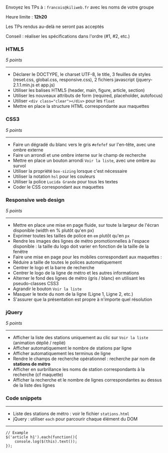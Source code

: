 Envoyez les TPs à : `francois@kiliweb.fr` avec les noms de votre groupe

Heure limite : **12h20** 

Les TPs rendus au-delà ne seront pas acceptés

Conseil : réaliser les spécifications dans l'ordre (#1, #2, etc.)

### HTML5 
_5 points_
***
* Déclarer le DOCTYPE, le charset UTF-8, le title, 3 feuilles de styles (reset.css, global.css, responsive.css), 2 fichiers javascript (jquery-2.1.1.min.js et app.js)
* Utiliser les balises HTML5 (header, main, figure, article, section)
* Utiliser les nouveaux attributs de form (required, placeholder, autofocus)
* Utiliser `<div class="clear"></div>` pour les `float`
* Mettre en place la structure HTML correspondante aux maquettes

### CSS3
_5 points_
***
* Faire un dégradé du blanc vers le gris `#efefef` sur l'en-tête, avec une ombre externe
* Faire un arrondi et une ombre interne sur le champ de recherche
* Mettre en place un bouton arrondi `Voir la liste`, avec une ombre au survol
* Utiliser la propriété `box-sizing` lorsque c'est nécessaire
* Utiliser la notation `hsl` pour les couleurs
* Utiliser la police `Lucida Grande` pour tous les textes
* Coder le CSS correspondant aux maquettes

### Responsive web design
_5 points_
***
* Mettre en place une mise en page fluide, sur toute la largeur de l'écran disponible (width en % plutôt qu'en px)
* Exprimer toutes les tailles de police en `em` plutôt qu'en `px`
* Rendre les images des lignes de métro promotionnelles à l'espace disponible : la taille du logo doit varier en fonction de la taille de la fenêtre
* Faire une mise en page pour les mobiles correspondant aux maquettes : 
 * Réduire a taille de toutes le polices automatiquement
 * Centrer le logo et la barre de recherche
 * Centrer le logo de la ligne de métro et les autres informations
 * Alterner le fond des lignes de métro (gris / blanc) en utilisant les pseudo-classes CSS3
 * Agrandir le bouton `Voir la liste`
 * Masquer le texte du nom de la ligne (Ligne 1, Ligne 2, etc.)
* S'assurer que la présentation est propre à n'importe quel résolution

### jQuery
_5 points_
***
* Afficher la liste des stations uniquement au clic sur `Voir la liste` (animation déplié / replié)
* Afficher automatiquement le nombre de stations par ligne
* Afficher automatiquement les terminus de ligne
* Rendre le champs de recherche opérationnel : recherche par nom de **stations de métro**
* Afficher en surbrillance les noms de station correspondants à la recherche (cf maquette)
* Afficher la recherche et le nombre de lignes correspondantes au dessus de la liste des lignes

### Code snippets
***
* Liste des stations de métro : voir le fichier `stations.html`
* jQuery : utiliser `each` pour parcourir chaque élément du DOM

***
    // Example
    $('article h1').each(function(){
        console.log($(this).text());
    });
